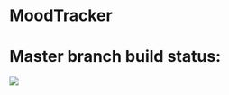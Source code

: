 # MoodTracker

# Master branch build status: 

![](https://travis-ci.org/gironnetd/MoodTracker.svg?branch=master)
